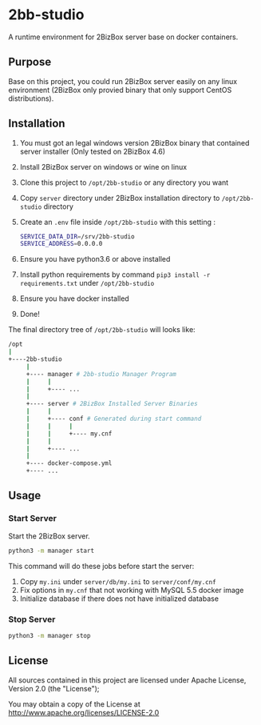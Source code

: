 # 2bb-studio

A runtime environment for 2BizBox server base on docker containers.

## Purpose

Base on this project, you could run 2BizBox server easily on any linux
environment (2BizBox only provied binary that only support CentOS
distributions).

## Installation

1. You must got an legal windows version 2BizBox binary that contained server
   installer (Only tested on 2BizBox 4.6)
2. Install 2BizBox server on windows or wine on linux
3. Clone this project to `/opt/2bb-studio` or any directory you want
4. Copy `server` directory under 2BizBox installation directory to
   `/opt/2bb-studio` directory
5. Create an `.env` file inside `/opt/2bb-studio` with this setting :

   ```bash
   SERVICE_DATA_DIR=/srv/2bb-studio
   SERVICE_ADDRESS=0.0.0.0
   ```

6. Ensure you have python3.6 or above installed
7. Install python requirements by command `pip3 install -r requirements.txt`
   under `/opt/2bb-studio`
8. Ensure you have docker installed
9. Done!

The final directory tree of `/opt/2bb-studio` will looks like:

```bash
/opt
|
+----2bb-studio
     |
     +---- manager # 2bb-studio Manager Program
     |     |
     |     +---- ...
     |
     +---- server # 2BizBox Installed Server Binaries
     |     |
     |     +---- conf # Generated during start command
     |     |     |
     |     |     +---- my.cnf
     |     |
     |     +---- ...
     |
     +---- docker-compose.yml
     +---- ...
```

## Usage

### Start Server

Start the 2BizBox server.

```bash
python3 -m manager start
```

This command will do these jobs before start the server:

1. Copy `my.ini` under `server/db/my.ini` to `server/conf/my.cnf`
2. Fix options in `my.cnf` that not working with MySQL 5.5 docker image
3. Initialize database if there does not have initialized database

### Stop Server

```bash
python3 -m manager stop
```

## License

All sources contained in this project are licensed under Apache License,
Version 2.0 (the "License");

You may obtain a copy of the License at <http://www.apache.org/licenses/LICENSE-2.0>
